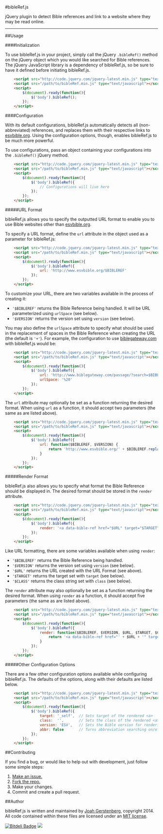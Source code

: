 #bibleRef.js

jQuery plugin to detect Bible references and link to a website where they may be read online.

---

##Usage

####Initialization

To use bibleRef.js in your project, simply call the jQuery `.bibleRef()` method on the jQuery object which you would like searched for Bible references. The jQuery JavaScript library is a dependency of bibleRef.js, so be sure to have it defined before initiating bibleRef.js.

```html
	<script src="http://code.jquery.com/jquery-latest.min.js" type="text/javascript"></script> 
	<script src="/path/to/bibleRef.min.js" type="text/javascript"></script>
	<script>
		$(document).ready(function(){
			$('body').bibleRef();
		});
	</script>
```

####Configuration

With its default configurations, bibleRef.js automatically detects all (non-abbreviated) references, and replaces them with their respective links to [esvbible.org](http://esvbible.org). Using the configuration options, though, enables bibleRef.js to be much more powerful.

To use configurations, pass an object containing your configurations into the `.bibleRef()` jQuery method.

```html
	<script src="http://code.jquery.com/jquery-latest.min.js" type="text/javascript"></script> 
	<script src="/path/to/bibleRef.min.js" type="text/javascript"></script>
	<script>
		$(document).ready(function(){
			$('body').bibleRef({
				// Configurations will live here
			});
		});
	</script>
```

#####URL Format

bibleRef.js allows you to specify the outputted URL format to enable you to use Bible websites other than [esvbible.org](http://esvbible.org).

To specify a URL format, define the `url` attribute in the object used as a parameter for bibleRef.js:

```html
	<script src="http://code.jquery.com/jquery-latest.min.js" type="text/javascript"></script> 
	<script src="/path/to/bibleRef.min.js" type="text/javascript"></script>
	<script>
		$(document).ready(function(){
			$('body').bibleRef({
				url: 'http://www.esvbible.org/$BIBLEREF'
			});
		});
	</script>
```

To customize your URL, there are two variables available in the process of creating it:

 -   `'$BIBLEREF'` returns the Bible Reference being handled. It will be URL parameterized using `urlSpace` (see below).
 -   `'$VERSION'` returns the version set using `version` (see below).

You may also define the `urlSpace` attribute to specify what should be used in the replacement of spaces in the Bible Reference when creating the URL (the default is `'+'`). For example, the configuration to use [biblegateway.com](http://biblegateway.com) with bibleRef.js would be:

```html
	<script src="http://code.jquery.com/jquery-latest.min.js" type="text/javascript"></script> 
	<script src="/path/to/bibleRef.min.js" type="text/javascript"></script>
	<script>
		$(document).ready(function(){
			$('body').bibleRef({
				url: 'http://www.biblegateway.com/passage/?search=$BIBLEREF&version=$VERSION'
				urlSpace: '%20'
			});
		});
	</script>
```

The `url` attribute may optionally be set as a function returning the desired format. When using `url` as a function, it should accept two parameters (the same as are listed above).

```html
	<script src="http://code.jquery.com/jquery-latest.min.js" type="text/javascript"></script> 
	<script src="/path/to/bibleRef.min.js" type="text/javascript"></script>
	<script>
		$(document).ready(function(){
			$('body').bibleRef({
				url: function($BIBLEREF, $VERSION) {
					return 'http://www.esvbible.org/' + $BIBLEREF.replace(/\s/g, '+')
				}
			});
		});
	</script>
```

#####Render Format

bibleRef.js also allows you to specify what format the Bible Reference should be displayed in. The desired format should be stored in the `render` attribute.

```html
	<script src="http://code.jquery.com/jquery-latest.min.js" type="text/javascript"></script> 
	<script src="/path/to/bibleRef.min.js" type="text/javascript"></script>
	<script>
		$(document).ready(function(){
			$('body').bibleRef({
				render: '<a data-bible-ref href="$URL" target="$TARGET" class="$CLASS">$BIBLEREF</a>'
			});
		});
	</script>
```

Like URL formatting, there are some variables available when using `render`:

 -   `'$BIBLEREF'` returns the Bible Reference being handled.
 -   `'$VERSION'` returns the version set using `version` (see below).
 -   `'$URL'` returns the URL created with the URL Format (see above).
 -   `'$TARGET'` returns the target set with `target` (see below).
 -   `'$CLASS'` returns the class string set with `class` (see below).

The `render` attribute may also optionally be set as a function returning the desired format. When using `render` as a function, it should accept five parameters (the same as are listed above).

```html
	<script src="http://code.jquery.com/jquery-latest.min.js" type="text/javascript"></script> 
	<script src="/path/to/bibleRef.min.js" type="text/javascript"></script>
	<script>
		$(document).ready(function(){
			$('body').bibleRef({
				render: function($BIBLEREF, $VERSION, $URL, $TARGET, $CLASS) {
					return '<a data-bible-ref href="' + $URL + '" target="' + $TARGET + '" class="' + $CLASS + '">' + $BIBLEREF + '</a>'
				}
			});
		});
	</script>
```

#####Other Configuration Options

There are a few other configuration options available while configuring bibleRef.js. The defaults of the options, along with their defaults are listed below.

```html
	<script src="http://code.jquery.com/jquery-latest.min.js" type="text/javascript"></script> 
	<script src="/path/to/bibleRef.min.js" type="text/javascript"></script>
	<script>
		$(document).ready(function(){
			$('body').bibleRef({
				target: '_self',  // Sets target of the rendered <a>
				class:  '',       // Sets the class of the rendered <a>
				version: 'ESV',   // Sets the Bible version for rendering ($VERSION)
				abbr: false       // Turns abbreviation searching on/off
			});
		});
	</script>
```

##Contributing

If you find a bug, or would like to help out with development, just follow some simple steps:

  1. [Make an issue.](https://github.com/JoahG/bibleRef.js/issues/new)
  2. [Fork the repo.](https://github.com/JoahG/bibleRef.js/fork)
  3. Make your changes.
  4. Commit and create a pull request.

##Author

bibleRef.js is written and maintained by [Joah Gerstenberg](http://www.joahg.com), copyright 2014. All code contained within these files are licensed under an [MIT license](https://github.com/JoahG/bibleRef.js/blob/master/MIT-LICENSE).

[![Bitdeli Badge](https://d2weczhvl823v0.cloudfront.net/JoahG/bibleref.js/trend.png)](https://bitdeli.com/free "Bitdeli Badge")
![](https://ga-beacon.appspot.com/UA-45765973-7/bibleRef.js/home?pixel)
